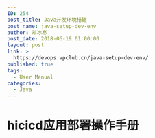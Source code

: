 ```yaml
---
ID: 254
post_title: Java开发环境搭建
post_name: java-setup-dev-env
author: 邓冰寒
post_date: 2018-06-19 01:00:00
layout: post
link: >
  https://devops.vpclub.cn/java-setup-dev-env/
published: true
tags:
  - User Menual
categories:
  - Java
---
```

# hicicd应用部署操作手册